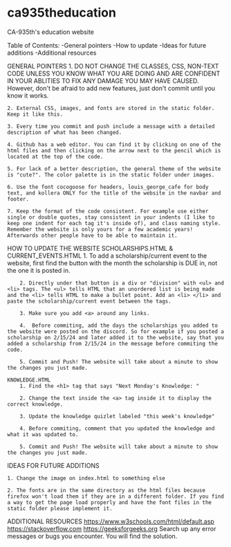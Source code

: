 # ca935theducation
 CA-935th's education website

Table of Contents:
    -General pointers
    -How to update
    -Ideas for future additions
    -Additional resources

GENERAL POINTERS
    1. DO NOT CHANGE THE CLASSES, CSS, NON-TEXT CODE UNLESS YOU KNOW WHAT YOU ARE DOING AND ARE CONFIDENT IN YOUR ABLITIES TO FIX ANY DAMAGE YOU MAY HAVE CAUSED. However, don't be afraid to add new features, just don't commit until you know it works. 

    2. External CSS, images, and fonts are stored in the static folder. Keep it like this.

    3. Every time you commit and push include a message with a detailed description of what has been changed.

    4. Github has a web editor. You can find it by clicking on one of the html files and then clicking on the arrow next to the pencil which is located at the top of the code. 

    5. For lack of a better description, the general theme of the website is "cute?". The color palette is in the static folder under images. 

    6. Use the font cocogoose for headers, louis_george_cafe for body text, and kollera ONLY for the title of the website in the navbar and footer.

    7. Keep the format of the code consistent. For example use either single or double quotes, stay consistent in your indents (I like to keep one indent for each tag it's inside of), and class naming style. Remember the website is only yours for a few academic years! Afterwards other people have to be able to maintain it. 


HOW TO UPDATE THE WEBSITE
    SCHOLARSHIPS.HTML & CURRENT_EVENTS.HTML
        1. To add a scholarship/current event to the website, first find the button with the month the scholarship is DUE in, not the one it is posted in.  

        2. Directly under that button is a div or "division" with <ul> and <li> tags. The <ul> tells HTML that an unordered list is being made and the <li> tells HTML to make a bullet point. Add an <li> </li> and paste the scholarship/current event between the tags. 

        3. Make sure you add <a> around any links. 

        4.  Before commiting, add the days the scholarships you added to the website were posted on the discord. So for example if you posted a scholarship on 2/15/24 and later added it to the website, say that you added a scholarship from 2/15/24 in the message before commiting the code. 

        5. Commit and Push! The website will take about a minute to show the changes you just made. 

    KNOWLEDGE.HTML
        1. Find the <h1> tag that says "Next Monday's Knowledge: "

        2. Change the text inside the <a> tag inside it to display the correct knowledge.

        3. Update the knowledge quizlet labeled "this week's knowledge"

        4. Before commiting, comment that you updated the knowledge and what it was updated to.

        5. Commit and Push! The website will take about a minute to show the changes you just made. 


IDEAS FOR FUTURE ADDITIONS

    1. Change the image on index.html to something else

    2. The fonts are in the same directory as the html files because firefox won't load them if they are in a different folder. If you find a way to get the page load properly and have the font files in the static folder please implement it. 



ADDITIONAL RESOURCES
    https://www.w3schools.com/html/default.asp
    https://stackoverflow.com
    https://geeksforgeeks.org
    Search up any error messages or bugs you encounter. You will find the solution.




    





